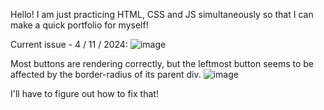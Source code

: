 Hello! I am just practicing HTML, CSS and JS simultaneously so that I can make a quick portfolio for myself!

Current issue - 4 / 11 / 2024: 
![image](https://github.com/CananaMan/html-canana-portfolio/assets/46144221/436fc7cc-9198-4625-9186-3e026f5e94fc)

Most buttons are rendering correctly, but the leftmost button seems to be affected by the border-radius of its parent div.
![image](https://github.com/CananaMan/html-canana-portfolio/assets/46144221/0d2443be-1b70-41c3-ae26-7dfd52e241df)

I'll have to figure out how to fix that!
